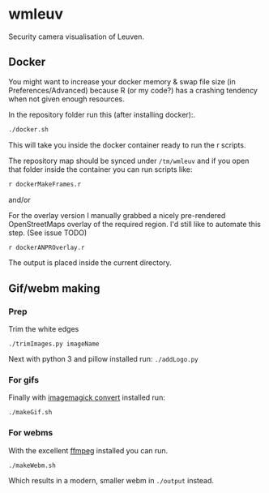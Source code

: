 # wmleuv
Security camera visualisation of Leuven.

## Docker

You might want to increase your docker memory & swap file size (in Preferences/Advanced) because R (or my code?) has a crashing tendency when not given enough resources.

In the repository folder run this (after installing docker):.

```bash
./docker.sh
```

This will take you inside the docker container ready to run the r scripts.

The repository map should be synced under `/tm/wmleuv` and if you open that folder inside the container you can run scripts like:

```bash
r dockerMakeFrames.r
```

and/or

For the overlay version I manually grabbed a nicely pre-rendered OpenStreetMaps overlay of the required region. I'd still like to automate this step. (See issue TODO)

```bash
r dockerANPROverlay.r
```

The output is placed inside the current directory.

## Gif/webm making

### Prep
Trim the white edges

`./trimImages.py imageName`

Next with python 3 and pillow installed run:
`./addLogo.py`

### For gifs

Finally with [imagemagick convert](https://imagemagick.org/script/download.php) installed run:

`./makeGif.sh`

### For webms

With the excellent [ffmpeg](https://ffmpeg.org/) installed you can run.

`./makeWebm.sh`

Which results in a modern, smaller webm in `./output` instead.

